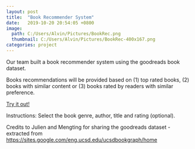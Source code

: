 ```yaml
---
layout: post
title:  "Book Recommender System"
date:   2019-10-20 20:54:05 +0800
image: 
  path: C:/Users/Alvin/Pictures/BookRec.png
  thumbnail: C:/Users/Alvin/Pictures/BookRec-400x167.png
categories: project
---
```


Our team built a book recommender system using the goodreads book dataset.

Books recommendations will be provided based on (1) top rated books, (2) books with similar content or (3) books rated by readers with similar preference.  

[Try it out!](https://nelsonljs.shinyapps.io/demo_project/)

Instructions: 
Select the book genre, author, title and rating (optional). 

Credits to Julien and Mengting for sharing the goodreads dataset - extracted from
https://sites.google.com/eng.ucsd.edu/ucsdbookgraph/home
